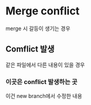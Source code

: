 # Merge conflict

merge 시 갈등이 생기는 경우



## Comflict 발생

같은 파일에서 다른 내용이 있을 경우



### 이곳은 conflict 발생하는 곳

이건 new branch에서 수정한 내용

